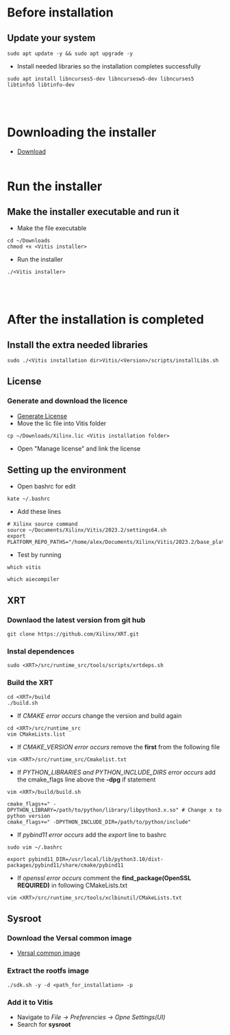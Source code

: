 # Before installation
## Update your system
```
sudo apt update -y && sudo apt upgrade -y
```
- Install needed libraries so the installation completes successfully
```
sudo apt install libncurses5-dev libncursesw5-dev libncurses5 libtinfo5 libtinfo-dev
```
<br></br>

# Downloading the installer
- <a href="https://www.xilinx.com/support/download/index.html/content/xilinx/en/downloadNav/vitis.html">Download</a>
<br></br>

# Run the installer
## Make the installer executable and run it
- Make the file executable
```
cd ~/Downloads
chmod +x <Vitis installer>
```
- Run the installer
```
./<Vitis installer>
```
<br></br>

# After the installation is completed
## Install the extra needed libraries
```
sudo ./<Vitis installation dir>Vitis/<Version>/scripts/installLibs.sh
```

## License
### Generate and download the licence
- <a href="https://www.xilinx.com/getlicense">Generate License</a>
- Move the lic file into Vitis folder
```
cp ~/Downloads/Xilinx.lic <Vitis installation folder>
```
- Open "Manage license" and link the license

## Setting up the environment
- Open bashrc for edit
```
kate ~/.bashrc
```
- Add these lines
```
# Xilinx source command
source ~/Documents/Xilinx/Vitis/2023.2/settings64.sh
export PLATFORM_REPO_PATHS="/home/alex/Documents/Xilinx/Vitis/2023.2/base_platforms/"
```
- Test by running
```
which vitis
```
```
which aiecompiler
```

## XRT
### Downlaod the latest version from git hub
```
git clone https://github.com/Xilinx/XRT.git
```
### Instal dependences
```
sudo <XRT>/src/runtime_src/tools/scripts/xrtdeps.sh
```
### Build the XRT
```
cd <XRT>/build
./build.sh
```
- If *CMAKE error occurs* change the version and build again
```
cd <XRT>/src/runtime_src
vim CMakeLists.list
```
- If *CMAKE_VERSION error occurs* remove the **first** from the following file
```
vim <XRT>/src/runtime_src/Cmakelist.txt
```
- If *PYTHON_LIBRARIES and PYTHON_INCLUDE_DIRS error occurs* add the cmake_flags line above the **-dpg** if statement
```
vim <XRT>/build/build.sh
```
```
cmake_flags+=" -DPYTHON_LIBRARY=/path/to/python/library/libpython3.x.so" # Change x to python version
cmake_flags+=" -DPYTHON_INCLUDE_DIR=/path/to/python/include"
```
- If *pybind11 error occurs* add the *export* line to bashrc
```
sudo vim ~/.bashrc
```
```
export pybind11_DIR=/usr/local/lib/python3.10/dist-packages/pybind11/share/cmake/pybind11
```
- If *openssl error occurs* comment the **find_package(OpenSSL REQUIRED)** in following CMakeLists.txt
```
vim <XRT>/src/runtime_src/tools/xclbinutil/CMakeLists.txt
```

## Sysroot
### Download the Versal common image
- <a href="https://www.xilinx.com/support/download/index.html/content/xilinx/en/downloadNav/embedded-platforms.html">Versal common image</a>

### Extract the rootfs image
```
./sdk.sh -y -d <path_for_installation> -p
```

### Add it to Vitis
- Navigate to *File -> Preferencies -> Opne Settings(UI)*
- Search for **sysroot**

